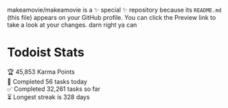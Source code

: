 makeamovie/makeamovie is a ✨ special ✨ repository because its `README.md` (this file) appears on your GitHub profile.
You can click the Preview link to take a look at your changes. darn right ya can

# Todoist Stats

<!-- TODO-IST:START -->
🏆  45,853 Karma Points           
🌸  Completed 56 tasks today           
✅  Completed 32,261 tasks so far           
⏳  Longest streak is 328 days
<!-- TODO-IST:END -->